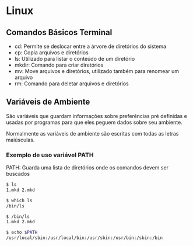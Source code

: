 Linux
=====

Comandos Básicos Terminal
-------------------------

* cd: Permite se deslocar entre a árvore de diretórios do sistema
* cp: Copia arquivos e diretórios
* ls: Utilizado para listar o conteúdo de um diretório
* mkdir: Comando para criar diretórios
* mv: Move arquivos e diretórios, utilizado também para renomear um arquivo
* rm: Comando para deletar arquivos e diretórios

Variáveis de Ambiente
---------------------

São variáveis que guardam informações sobre preferências  pré definidas e usadas por programas para que eles peguem dados sobre seu ambiente.

Normalmente as variáveis de ambiente são escritas com todas as letras maiúsculas.

### Exemplo de uso variável PATH

PATH: Guarda uma lista de diretórios onde os comandos devem ser buscados

```bash
$ ls
1.mkd 2.mkd

$ which ls
/bin/ls

$ /bin/ls
1.mkd 2.mkd

$ echo $PATH
/usr/local/sbin:/usr/local/bin:/usr/sbin:/usr/bin:/sbin:/bin
```